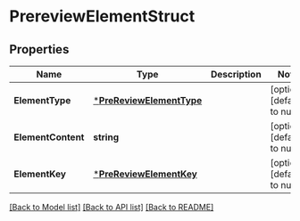 # PrereviewElementStruct

## Properties
Name | Type | Description | Notes
------------ | ------------- | ------------- | -------------
**ElementType** | [***PreReviewElementType**](PreReviewElementType.md) |  | [optional] [default to null]
**ElementContent** | **string** |  | [optional] [default to null]
**ElementKey** | [***PreReviewElementKey**](PreReviewElementKey.md) |  | [optional] [default to null]

[[Back to Model list]](../README.md#documentation-for-models) [[Back to API list]](../README.md#documentation-for-api-endpoints) [[Back to README]](../README.md)


